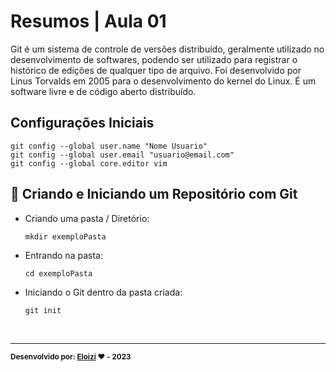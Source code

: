 
# Resumos | Aula 01

Git é um sistema de controle de versões distribuído, geralmente utilizado no desenvolvimento de softwares, podendo ser utilizado para registrar o histórico de edições de qualquer tipo de arquivo. Foi desenvolvido por Linus Torvalds em 2005 para o desenvolvimento do kernel do Linux. É um software livre e de código aberto distribuído.

## Configurações Iniciais

```
git config --global user.name "Nome Usuario"
git config --global user.email "usuario@email.com"
git config --global core.editor vim

```


## 📁 Criando e Iniciando um Repositório com Git
- Criando uma pasta / Diretório:
    ```
    mkdir exemploPasta
    ```

- Entrando na pasta:

    ```
    cd exemploPasta
    ```

- Iniciando o Git dentro da pasta criada:
    ```
    git init
    ```

<br>

---

<sub><b>Desenvolvido por: [Eloizi](https://github.com/Eloizi/gitHub-DIO) ❤️ - 2023</b></sub></a>




